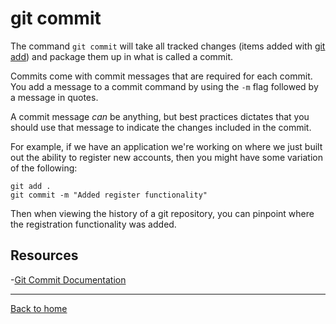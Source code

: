 # git commit

The command `git commit` will take all tracked changes (items added with [git add](./Add.md)) and package them up in what is called a commit.

Commits come with commit messages that are required for each commit.  You add a message to a commit command by using the `-m` flag followed by a message in quotes.

A commit message _can_ be anything, but best practices dictates that you should use that message to indicate the changes included in the commit.  

For example, if we have an application we're working on where we just built out the ability to register new accounts, then you might have some variation of the following:

```
git add .
git commit -m "Added register functionality"
```

Then when viewing the history of a git repository, you can pinpoint where the registration functionality was added.

## Resources

-[Git Commit Documentation](https://git-scm.com/docs/git-commit)

---

[Back to home](../README.md)